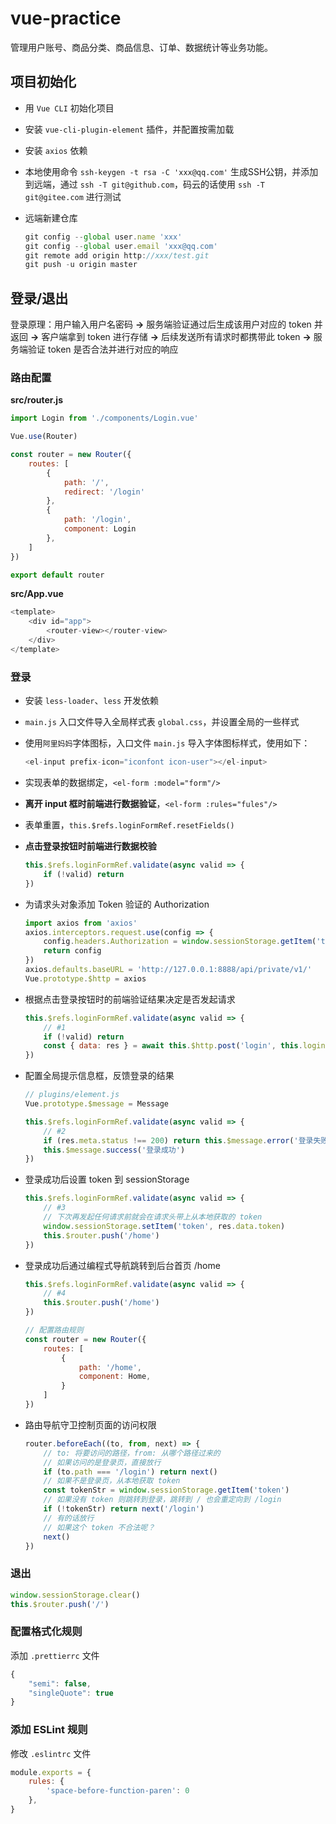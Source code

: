 # vue-practice

管理用户账号、商品分类、商品信息、订单、数据统计等业务功能。

## 项目初始化

- 用 `Vue CLI` 初始化项目

- 安装 `vue-cli-plugin-element` 插件，并配置按需加载

- 安装 `axios` 依赖

- 本地使用命令 `ssh-keygen -t rsa -C 'xxx@qq.com'` 生成SSH公钥，并添加到远端，通过 `ssh -T git@github.com`，码云的话使用 `ssh -T git@gitee.com` 进行测试

- 远端新建仓库

    ```javascript
    git config --global user.name 'xxx'
    git config --global user.email 'xxx@qq.com'
    git remote add origin http://xxx/test.git
    git push -u origin master
    ```

## 登录/退出

登录原理：用户输入用户名密码 **→** 服务端验证通过后生成该用户对应的 token 并返回 **→** 客户端拿到 token 进行存储 **→** 后续发送所有请求时都携带此 token **→** 服务端验证 token 是否合法并进行对应的响应

### 路由配置

**src/router.js**

```javascript
import Login from './components/Login.vue'

Vue.use(Router)

const router = new Router({
    routes: [
        {
            path: '/',
            redirect: '/login'
        },
        {
            path: '/login',
            component: Login
        },
    ]
})

export default router
```

**src/App.vue**

```javascript
<template>
    <div id="app">
        <router-view></router-view>
    </div>
</template>
```

### 登录

- 安装 `less-loader`、`less` 开发依赖

- `main.js` 入口文件导入全局样式表 `global.css`，并设置全局的一些样式

- 使用`阿里妈妈`字体图标，入口文件 `main.js` 导入字体图标样式，使用如下：

    ```javascript
    <el-input prefix-icon="iconfont icon-user"></el-input>
    ```

- 实现表单的数据绑定，`<el-form :model="form"/>`

- **离开 input 框时前端进行数据验证**，`<el-form :rules="fules"/>`

- 表单重置，`this.$refs.loginFormRef.resetFields()`

- **点击登录按钮时前端进行数据校验**

    ```javascript
    this.$refs.loginFormRef.validate(async valid => {
        if (!valid) return
    })
    ```

- 为请求头对象添加 Token 验证的 Authorization

    ```javascript
    import axios from 'axios'
    axios.interceptors.request.use(config => {
        config.headers.Authorization = window.sessionStorage.getItem('token')
        return config
    })
    axios.defaults.baseURL = 'http://127.0.0.1:8888/api/private/v1/'
    Vue.prototype.$http = axios
    ```

- 根据点击登录按钮时的前端验证结果决定是否发起请求

    ```javascript
    this.$refs.loginFormRef.validate(async valid => {
        // #1
        if (!valid) return
        const { data: res } = await this.$http.post('login', this.loginForm)
    })
    ```

- 配置全局提示信息框，反馈登录的结果

    ```javascript
    // plugins/element.js
    Vue.prototype.$message = Message
    ```

    ```javascript
    this.$refs.loginFormRef.validate(async valid => {
        // #2
        if (res.meta.status !== 200) return this.$message.error('登录失败')
        this.$message.success('登录成功')
    })
    ```

- 登录成功后设置 token 到 sessionStorage

    ```javascript
    this.$refs.loginFormRef.validate(async valid => {
        // #3
        // 下次再发起任何请求前就会在请求头带上从本地获取的 token
        window.sessionStorage.setItem('token', res.data.token)
        this.$router.push('/home')
    })
    ```

- 登录成功后通过编程式导航跳转到后台首页 /home

    ```javascript
    this.$refs.loginFormRef.validate(async valid => {
        // #4
        this.$router.push('/home')
    })
    ```

    ```javascript
    // 配置路由规则
    const router = new Router({
        routes: [
            {
                path: '/home',
                component: Home,
            }
        ]
    })
    ```

- 路由导航守卫控制页面的访问权限

    ```javascript
    router.beforeEach((to, from, next) => {
        // to: 将要访问的路径，from: 从哪个路径过来的
        // 如果访问的是登录页，直接放行
        if (to.path === '/login') return next()
        // 如果不是登录页，从本地获取 token
        const tokenStr = window.sessionStorage.getItem('token')
        // 如果没有 token 则跳转到登录，跳转到 / 也会重定向到 /login
        if (!tokenStr) return next('/login')
        // 有的话放行
        // 如果这个 token 不合法呢？
        next()
    })
    ```

### 退出

```javascript
window.sessionStorage.clear()
this.$router.push('/')
```

### 配置格式化规则

添加 `.prettierrc` 文件

```javascript
{
    "semi": false,
    "singleQuote": true
}
```

### 添加 ESLint 规则

修改 `.eslintrc` 文件

```javascript
module.exports = {
    rules: {
        'space-before-function-paren': 0
    },
}
```